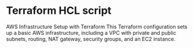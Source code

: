 # Terraform HCL script
AWS Infrastructure Setup with Terraform
This Terraform configuration sets up a basic AWS infrastructure, including a VPC with private and public subnets, routing, NAT gateway, security groups, and an EC2 instance.
